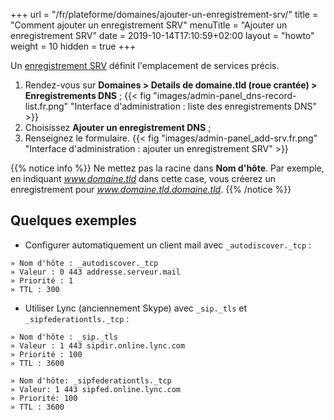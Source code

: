 +++
url = "/fr/plateforme/domaines/ajouter-un-enregistrement-srv/"
title = "Comment ajouter un enregistrement SRV"
menuTitle = "Ajouter un enregistrement SRV"
date = 2019-10-14T17:10:59+02:00
layout = "howto"
weight = 10
hidden = true
+++

Un [enregistrement SRV](https://fr.wikipedia.org/wiki/Enregistrement_de_service) définit l'emplacement de services précis.

1. Rendez-vous sur **Domaines > Details de domaine.tld (roue crantée) > Enregistrements DNS** ;
{{< fig "images/admin-panel_dns-record-list.fr.png" "Interface d'administration : liste des enregistrements DNS" >}}
2. Choisissez **Ajouter un enregistrement DNS** ;
3. Renseignez le formulaire.
{{< fig "images/admin-panel_add-srv.fr.png" "Interface d'administration : ajouter un enregistrement SRV" >}}

{{% notice info %}}
Ne mettez pas la racine dans **Nom d'hôte**.
Par exemple, en indiquant _www.domaine.tld_ dans cette case, vous créerez un enregistrement pour _www.domaine.tld.domaine.tld_.
{{% /notice %}}

## Quelques exemples

- Configurer automatiquement un client mail avec `_autodiscover._tcp` :
```
» Nom d'hôte : _autodiscover._tcp
» Valeur : 0 443 addresse.serveur.mail
» Priorité : 1
» TTL : 300
```
- Utiliser Lync (anciennement Skype) avec `_sip._tls` et `_sipfederationtls._tcp` :
```
» Nom d'hôte : _sip._tls
» Valeur : 1 443 sipdir.online.lync.com
» Priorité : 100
» TTL : 3600
```
```
» Nom d'hôte: _sipfederationtls._tcp
» Valeur: 1 443 sipfed.online.lync.com
» Priorité: 100
» TTL : 3600
```
